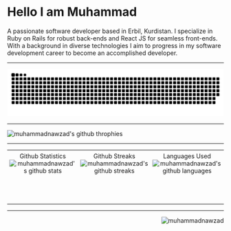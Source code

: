 <style>
  table {
    border-collapse: collapse;
    width: 100%;
  }
  td {
    padding: 5px;
    text-align: center;
  }
  figure {
    margin: 0;
    display: block;
    height: 115px;
  }
</style>

<h1>Hello I am Muhammad</h1>

<p>A passionate software developer based in Erbil, Kurdistan. I specialize in Ruby on Rails for robust back-ends and React JS for seamless front-ends. With a background in diverse technologies I aim to progress in my software development career to become an accomplished developer.</p>

---

<picture>
  <source media="(prefers-color-scheme: dark)" srcset="https://raw.githubusercontent.com/muhammadnawzad/muhammadnawzad/output/github-contribution-grid-snake-dark.svg">
  <source media="(prefers-color-scheme: light)" srcset="https://raw.githubusercontent.com/muhammadnawzad/muhammadnawzad/output/github-contribution-grid-snake.svg">
  <img alt="github contribution grid snake animation" src="https://raw.githubusercontent.com/muhammadnawzad/muhammadnawzad/output/github-contribution-grid-snake.svg">
</picture>

---

<picture>
  <source media="(prefers-color-scheme: dark)" srcset="https://github-profile-trophy.vercel.app/?username=muhammadnawzad&theme=onedark">
  <source media="(prefers-color-scheme: light)" srcset="https://github-profile-trophy.vercel.app/?username=muhammadnawzad">
  <img alt="muhammadnawzad's github throphies" src="https://github-profile-trophy.vercel.app/?username=muhammadnawzad&theme=onedark">
</picture>

---

<table>
  <tr>
    <td>
      <figure>
        <figcaption>Github Statistics</figcaption>
        <picture>
          <source media="(prefers-color-scheme: dark)" srcset="https://github-readme-stats.vercel.app/api?username=muhammadnawzad&show_icons=true&hide_title=true&theme=dark">
          <source media="(prefers-color-scheme: light)" srcset="https://github-readme-stats.vercel.app/api?username=muhammadnawzad&show_icons=true&hide_title=true">
          <img alt="muhammadnawzad's github stats" src="https://github-readme-stats.vercel.app/api?username=muhammadnawzad&show_icons=true&hide_title=true&theme=dark">
        </picture>
      </figure>
    </td>
    <td>
      <figure>
        <figcaption>Github Streaks</figcaption>
        <picture>
          <source media="(prefers-color-scheme: dark)" srcset="https://github-readme-streak-stats.herokuapp.com/?user=muhammadnawzad&theme=dark">
          <source media="(prefers-color-scheme: light)" srcset="https://github-readme-streak-stats.herokuapp.com/?user=muhammadnawzad">
          <img alt="muhammadnawzad's github streaks" src="https://github-readme-streak-stats.herokuapp.com/?user=muhammadnawzad&theme=dark">
        </picture>
      </figure>
    </td>
    <td>
      <figure>
        <figcaption>Languages Used</figcaption>
        <picture>
          <source media="(prefers-color-scheme: dark)" srcset="https://github-readme-stats.vercel.app/api/top-langs/?username=muhammadnawzad&show_icons=true&layout=compact&hide_title=true&theme=dark">
          <source media="(prefers-color-scheme: light)" srcset="https://github-readme-stats.vercel.app/api/top-langs/?username=muhammadnawzad&show_icons=true&layout=compact&hide_title=true">
          <img alt="muhammadnawzad's github languages" src="https://github-readme-stats.vercel.app/api/top-langs/?username=muhammadnawzad&show_icons=true&layout=compact&hide_title=true&theme=dark">
        </picture>
      </figure>
    </td>
  </tr>
</table>

---

<p align="right"> <img src="https://komarev.com/ghpvc/?username=muhammadnawzad&label=Profile%20views&color=0e75b6&style=flat" alt="muhammadnawzad" /> </p>
